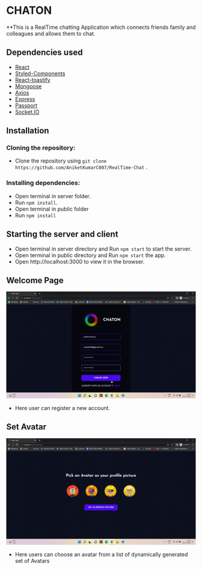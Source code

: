 # CHATON

**This is a RealTime chatting Application which connects friends family and colleagues and allows them to chat.
## Dependencies used
   * [React](https://reactjs.org/)
   * [Styled-Components](https://styled-components.com/)
   * [React-toastify](https://fkhadra.github.io/react-toastify/introduction)
   * [Mongoose](https://mongoosejs.com/docs/)
   * [Axios](https://axios-http.com/)
   * [Express](http://expressjs.com/)
   * [Passport](http://www.passportjs.org/docs/)
   * [Socket.IO](https://socket.io/docs/v4/)
   
   
## Installation
### Cloning the repository:
- Clone the repository using `git clone https://github.com/AniketKumarC007/RealTime-Chat` .
### Installing dependencies:
- Open terminal in server folder.
- Run `npm install`.
- Open terminal in public folder
- Run `npm install`


## Starting the server and client
- Open terminal in server directory and Run `npm start` to start the server.
- Open terminal in public directory and Run `npm start` the app.
- Open http://localhost:3000 to view it in the browser.
## Welcome Page
<img src="./pictures/register_page.gif" width="1000"> <br>
- Here user can register a new account.
 ## Set Avatar
<img src="./pictures/set_avatar.gif" width="1000"> <br>
- Here users can choose an avatar from a list of dynamically generated set of Avatars
